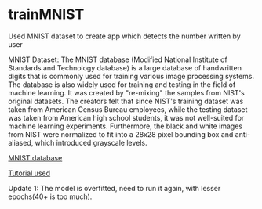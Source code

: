 # trainMNIST
Used MNIST dataset to create app which detects the number written by user

MNIST Dataset: The MNIST database (Modified National Institute of Standards and Technology database) is a large database of handwritten digits that is commonly used for training various image processing systems. The database is also widely used for training and testing in the field of machine learning. It was created by "re-mixing" the samples from NIST's original datasets. The creators felt that since NIST's training dataset was taken from American Census Bureau employees, while the testing dataset was taken from American high school students, it was not well-suited for machine learning experiments. Furthermore, the black and white images from NIST were normalized to fit into a 28x28 pixel bounding box and anti-aliased, which introduced grayscale levels.

[MNIST database](https://en.wikipedia.org/wiki/MNIST_database)

[Tutorial used](https://www.youtube.com/watch?v=L2cAjgc1-bo)

Update 1: The model is overfitted, need to run it again, with lesser epochs(40+ is too much).

